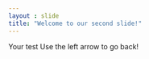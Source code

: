 ```yaml
---
layout : slide
title: "Welcome to our second slide!"
---
```

Your test 
Use the left arrow to go back!
